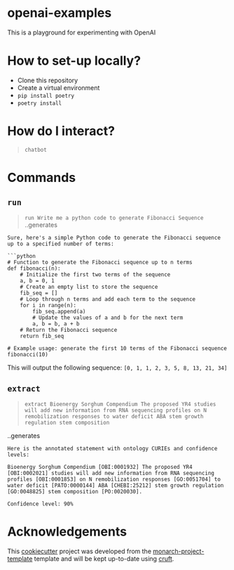 # openai-examples

This is a playground for experimenting with OpenAI

# How to set-up locally?
- Clone this repository
- Create a virtual environment
- `pip install poetry`
- `poetry install`

# How do I interact?
> `chatbot`

# Commands
## `run`

>`run Write me a python code to generate Fibonacci Sequence`
..generates 
```
Sure, here's a simple Python code to generate the Fibonacci sequence up to a specified number of terms:

```python
# Function to generate the Fibonacci sequence up to n terms
def fibonacci(n):
    # Initialize the first two terms of the sequence
    a, b = 0, 1
    # Create an empty list to store the sequence
    fib_seq = []
    # Loop through n terms and add each term to the sequence
    for i in range(n):
        fib_seq.append(a)
        # Update the values of a and b for the next term
        a, b = b, a + b
    # Return the Fibonacci sequence
    return fib_seq

# Example usage: generate the first 10 terms of the Fibonacci sequence
fibonacci(10)
```

This will output the following sequence: `[0, 1, 1, 2, 3, 5, 8, 13, 21, 34]`

## `extract`

>`extract Bioenergy Sorghum Compendium The proposed YR4 studies will add new information from RNA sequencing profiles on N remobilization responses to water deficit ABA stem growth regulation stem composition`

..generates 
```
Here is the annotated statement with ontology CURIEs and confidence levels:

Bioenergy Sorghum Compendium [OBI:0001932] The proposed YR4 [OBI:0002021] studies will add new information from RNA sequencing profiles [OBI:0001853] on N remobilization responses [GO:0051704] to water deficit [PATO:0000144] ABA [CHEBI:25212] stem growth regulation [GO:0048825] stem composition [PO:0020030]. 

Confidence level: 90%
```
# Acknowledgements

This [cookiecutter](https://cookiecutter.readthedocs.io/en/stable/README.html) project was developed from the [monarch-project-template](https://github.com/monarch-initiative/monarch-project-template) template and will be kept up-to-date using [cruft](https://cruft.github.io/cruft/).